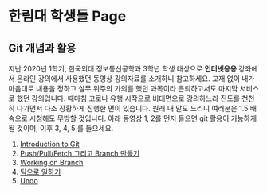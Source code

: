 # 한림대 학생들 Page
## Git 개념과 활용
지난 2020년 1학기, 한국외대 정보통신공학과 3학년 학생 대상으로 **인터넷응용** 강좌에서 온라인 강의에서 사용했던 동영상 강의자료를 소개하니 참고하세요. 교재 없이 내가 마음대로 내용을 정하고 실무 위주의 가의를 했던 과목이라 은퇴하고서도 마지막 서비스로 했던 강의입니다. 때마침 코로나 유행 시작으로 비대면으로 강의하느라 진도를 천천히 나가면서 다소 장황하게 진행한 면이 있습니다. 원래 내 말도 느리니 여러분은 1.5 배속으로 시청해도 무방할 것입니다.
아래 동영상 1, 2를 먼저 들으면 git 활용이 가능하게 될 것이며, 이후 3, 4, 5 를 들으세요.
1. [Introduction to Git](https://youtu.be/uI9OVZFZ2Ds)
2. [Push/Pull/Fetch 그리고 Branch 만들기](https://youtu.be/wEewus8C-fc)
3. [Working on Branch](https://youtu.be/0pQEQKgA-2g)
4. [팀으로 일하기](https://youtu.be/ekyRlEmthkw)
5. [Undo](https://youtu.be/hKCbjtYXdoM)
